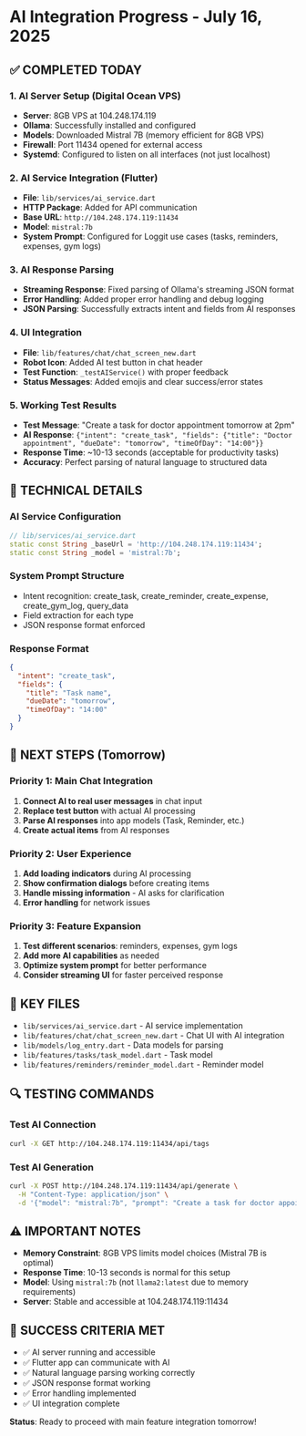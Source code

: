 # AI Integration Progress - July 16, 2025

## ✅ COMPLETED TODAY

### 1. AI Server Setup (Digital Ocean VPS)
- **Server**: 8GB VPS at 104.248.174.119
- **Ollama**: Successfully installed and configured
- **Models**: Downloaded Mistral 7B (memory efficient for 8GB VPS)
- **Firewall**: Port 11434 opened for external access
- **Systemd**: Configured to listen on all interfaces (not just localhost)

### 2. AI Service Integration (Flutter)
- **File**: `lib/services/ai_service.dart`
- **HTTP Package**: Added for API communication
- **Base URL**: `http://104.248.174.119:11434`
- **Model**: `mistral:7b`
- **System Prompt**: Configured for Loggit use cases (tasks, reminders, expenses, gym logs)

### 3. AI Response Parsing
- **Streaming Response**: Fixed parsing of Ollama's streaming JSON format
- **Error Handling**: Added proper error handling and debug logging
- **JSON Parsing**: Successfully extracts intent and fields from AI responses

### 4. UI Integration
- **File**: `lib/features/chat/chat_screen_new.dart`
- **Robot Icon**: Added AI test button in chat header
- **Test Function**: `_testAIService()` with proper feedback
- **Status Messages**: Added emojis and clear success/error states

### 5. Working Test Results
- **Test Message**: "Create a task for doctor appointment tomorrow at 2pm"
- **AI Response**: `{"intent": "create_task", "fields": {"title": "Doctor appointment", "dueDate": "tomorrow", "timeOfDay": "14:00"}}`
- **Response Time**: ~10-13 seconds (acceptable for productivity tasks)
- **Accuracy**: Perfect parsing of natural language to structured data

## 🔧 TECHNICAL DETAILS

### AI Service Configuration
```dart
// lib/services/ai_service.dart
static const String _baseUrl = 'http://104.248.174.119:11434';
static const String _model = 'mistral:7b';
```

### System Prompt Structure
- Intent recognition: create_task, create_reminder, create_expense, create_gym_log, query_data
- Field extraction for each type
- JSON response format enforced

### Response Format
```json
{
  "intent": "create_task",
  "fields": {
    "title": "Task name",
    "dueDate": "tomorrow",
    "timeOfDay": "14:00"
  }
}
```

## 🚀 NEXT STEPS (Tomorrow)

### Priority 1: Main Chat Integration
1. **Connect AI to real user messages** in chat input
2. **Replace test button** with actual AI processing
3. **Parse AI responses** into app models (Task, Reminder, etc.)
4. **Create actual items** from AI responses

### Priority 2: User Experience
1. **Add loading indicators** during AI processing
2. **Show confirmation dialogs** before creating items
3. **Handle missing information** - AI asks for clarification
4. **Error handling** for network issues

### Priority 3: Feature Expansion
1. **Test different scenarios**: reminders, expenses, gym logs
2. **Add more AI capabilities** as needed
3. **Optimize system prompt** for better performance
4. **Consider streaming UI** for faster perceived response

## 📁 KEY FILES

- `lib/services/ai_service.dart` - AI service implementation
- `lib/features/chat/chat_screen_new.dart` - Chat UI with AI integration
- `lib/models/log_entry.dart` - Data models for parsing
- `lib/features/tasks/task_model.dart` - Task model
- `lib/features/reminders/reminder_model.dart` - Reminder model

## 🔍 TESTING COMMANDS

### Test AI Connection
```bash
curl -X GET http://104.248.174.119:11434/api/tags
```

### Test AI Generation
```bash
curl -X POST http://104.248.174.119:11434/api/generate \
  -H "Content-Type: application/json" \
  -d '{"model": "mistral:7b", "prompt": "Create a task for doctor appointment tomorrow at 2pm", "system": "You are Loggit..."}'
```

## ⚠️ IMPORTANT NOTES

- **Memory Constraint**: 8GB VPS limits model choices (Mistral 7B is optimal)
- **Response Time**: 10-13 seconds is normal for this setup
- **Model**: Using `mistral:7b` (not `llama2:latest` due to memory requirements)
- **Server**: Stable and accessible at 104.248.174.119:11434

## 🎯 SUCCESS CRITERIA MET

- ✅ AI server running and accessible
- ✅ Flutter app can communicate with AI
- ✅ Natural language parsing working correctly
- ✅ JSON response format working
- ✅ Error handling implemented
- ✅ UI integration complete

**Status**: Ready to proceed with main feature integration tomorrow! 